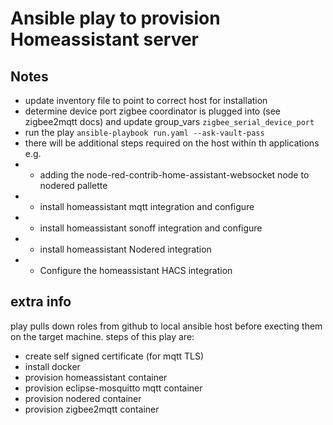 # Ansible play to provision Homeassistant server

## Notes
* update inventory file to point to correct host for installation
* determine device port zigbee coordinator is plugged into (see zigbee2mqtt docs) and update group_vars `zigbee_serial_device_port`
* run the play `ansible-playbook run.yaml --ask-vault-pass`
* there will be additional steps required on the host within th applications e.g. 
* * adding the node-red-contrib-home-assistant-websocket node to nodered pallette
* * install homeassistant mqtt integration and configure
* * install homeassistant sonoff integration and configure
* * install homeassistant Nodered integration
* * Configure the homeassistant HACS integration

## extra info
play pulls down roles from github to local ansible host before execting them on the target machine. steps of this play are:
* create self signed certificate  (for mqtt TLS)
* install docker
* provision homeassistant container
* provision eclipse-mosquitto mqtt container
* provision nodered container
* provision zigbee2mqtt container
